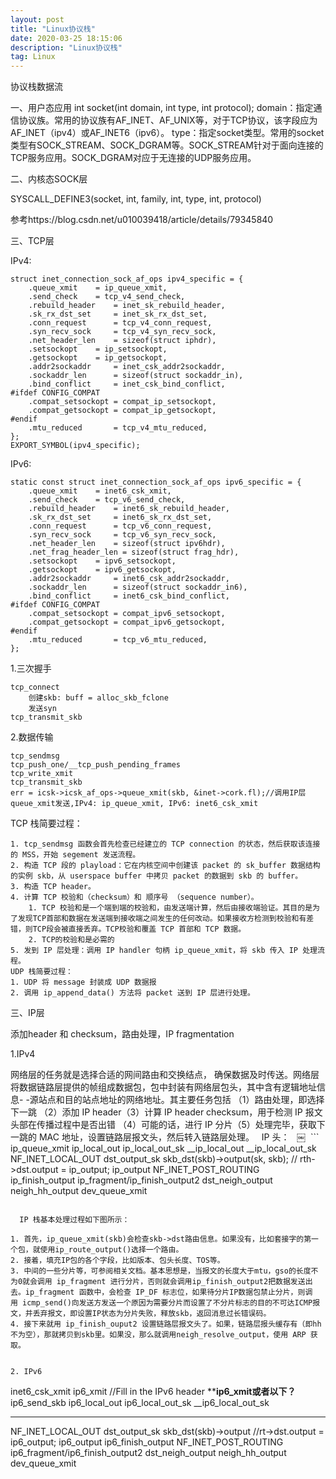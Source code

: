 ```yaml
---
layout: post
title: "Linux协议栈"
date: 2020-03-25 18:15:06 
description: "Linux协议栈"
tag: Linux
---
```



协议栈数据流

一、用户态应用
int socket(int domain, int type, int protocol);
domain：指定通信协议族。常用的协议族有AF_INET、AF_UNIX等，对于TCP协议，该字段应为AF_INET（ipv4）或AF_INET6（ipv6）。
type：指定socket类型。常用的socket类型有SOCK_STREAM、SOCK_DGRAM等。SOCK_STREAM针对于面向连接的TCP服务应用。SOCK_DGRAM对应于无连接的UDP服务应用。


二、内核态SOCK层

SYSCALL_DEFINE3(socket, int, family, int, type, int, protocol)

参考https://blog.csdn.net/u010039418/article/details/79345840



三、TCP层

IPv4:
```
struct inet_connection_sock_af_ops ipv4_specific = {
	.queue_xmit	   = ip_queue_xmit,
	.send_check	   = tcp_v4_send_check,
	.rebuild_header	   = inet_sk_rebuild_header,
	.sk_rx_dst_set	   = inet_sk_rx_dst_set,
	.conn_request	   = tcp_v4_conn_request,
	.syn_recv_sock	   = tcp_v4_syn_recv_sock,
	.net_header_len	   = sizeof(struct iphdr),
	.setsockopt	   = ip_setsockopt,
	.getsockopt	   = ip_getsockopt,
	.addr2sockaddr	   = inet_csk_addr2sockaddr,
	.sockaddr_len	   = sizeof(struct sockaddr_in),
	.bind_conflict	   = inet_csk_bind_conflict,
#ifdef CONFIG_COMPAT
	.compat_setsockopt = compat_ip_setsockopt,
	.compat_getsockopt = compat_ip_getsockopt,
#endif
	.mtu_reduced	   = tcp_v4_mtu_reduced,
};
EXPORT_SYMBOL(ipv4_specific);
```

IPv6:
```
static const struct inet_connection_sock_af_ops ipv6_specific = {
	.queue_xmit	   = inet6_csk_xmit,
	.send_check	   = tcp_v6_send_check,
	.rebuild_header	   = inet6_sk_rebuild_header,
	.sk_rx_dst_set	   = inet6_sk_rx_dst_set,
	.conn_request	   = tcp_v6_conn_request,
	.syn_recv_sock	   = tcp_v6_syn_recv_sock,
	.net_header_len	   = sizeof(struct ipv6hdr),
	.net_frag_header_len = sizeof(struct frag_hdr),
	.setsockopt	   = ipv6_setsockopt,
	.getsockopt	   = ipv6_getsockopt,
	.addr2sockaddr	   = inet6_csk_addr2sockaddr,
	.sockaddr_len	   = sizeof(struct sockaddr_in6),
	.bind_conflict	   = inet6_csk_bind_conflict,
#ifdef CONFIG_COMPAT
	.compat_setsockopt = compat_ipv6_setsockopt,
	.compat_getsockopt = compat_ipv6_getsockopt,
#endif
	.mtu_reduced	   = tcp_v6_mtu_reduced,
};
```

1.三次握手
```
tcp_connect
    创建skb: buff = alloc_skb_fclone
    发送syn
tcp_transmit_skb
```

2.数据传输

```
tcp_sendmsg
tcp_push_one/__tcp_push_pending_frames
tcp_write_xmit
tcp_transmit_skb
err = icsk->icsk_af_ops->queue_xmit(skb, &inet->cork.fl);//调用IP层queue_xmit发送,IPv4: ip_queue_xmit, IPv6: inet6_csk_xmit
```

TCP 栈简要过程：

```
1. tcp_sendmsg 函数会首先检查已经建立的 TCP connection 的状态，然后获取该连接的 MSS，开始 segement 发送流程。
2. 构造 TCP 段的 playload：它在内核空间中创建该 packet 的 sk_buffer 数据结构的实例 skb，从 userspace buffer 中拷贝 packet 的数据到 skb 的 buffer。
3. 构造 TCP header。
4. 计算 TCP 校验和（checksum）和 顺序号 （sequence number）。
    1. TCP 校验和是一个端到端的校验和，由发送端计算，然后由接收端验证。其目的是为了发现TCP首部和数据在发送端到接收端之间发生的任何改动。如果接收方检测到校验和有差错，则TCP段会被直接丢弃。TCP校验和覆盖 TCP 首部和 TCP 数据。
    2. TCP的校验和是必需的
5. 发到 IP 层处理：调用 IP handler 句柄 ip_queue_xmit，将 skb 传入 IP 处理流程。
UDP 栈简要过程：
1. UDP 将 message 封装成 UDP 数据报
2. 调用 ip_append_data() 方法将 packet 送到 IP 层进行处理。
```

三、IP层

添加header 和 checksum，路由处理，IP fragmentation

1.IPv4

网络层的任务就是选择合适的网间路由和交换结点， 确保数据及时传送。网络层将数据链路层提供的帧组成数据包，包中封装有网络层包头，其中含有逻辑地址信息- -源站点和目的站点地址的网络地址。其主要任务包括 （1）路由处理，即选择下一跳 （2）添加 IP header（3）计算 IP header checksum，用于检测 IP 报文头部在传播过程中是否出错 （4）可能的话，进行 IP 分片（5）处理完毕，获取下一跳的 MAC 地址，设置链路层报文头，然后转入链路层处理。
  IP 头：
 
￼
 ```
ip_queue_xmit
ip_local_out
ip_local_out_sk
__ip_local_out
__ip_local_out_sk
NF_INET_LOCAL_OUT
dst_output_sk
skb_dst(skb)->output(sk, skb); // rth->dst.output = ip_output;
ip_output
NF_INET_POST_ROUTING
ip_finish_output
ip_fragment/ip_finish_output2
dst_neigh_output
neigh_hh_output
dev_queue_xmit
```

  IP 栈基本处理过程如下图所示：
￼
1. 首先，ip_queue_xmit(skb)会检查skb->dst路由信息。如果没有，比如套接字的第一个包，就使用ip_route_output()选择一个路由。
2. 接着，填充IP包的各个字段，比如版本、包头长度、TOS等。
3. 中间的一些分片等，可参阅相关文档。基本思想是，当报文的长度大于mtu，gso的长度不为0就会调用 ip_fragment 进行分片，否则就会调用ip_finish_output2把数据发送出去。ip_fragment 函数中，会检查 IP_DF 标志位，如果待分片IP数据包禁止分片，则调用 icmp_send()向发送方发送一个原因为需要分片而设置了不分片标志的目的不可达ICMP报文，并丢弃报文，即设置IP状态为分片失败，释放skb，返回消息过长错误码。 
4. 接下来就用 ip_finish_ouput2 设置链路层报文头了。如果，链路层报头缓存有（即hh不为空），那就拷贝到skb里。如果没，那么就调用neigh_resolve_output，使用 ARP 获取。


2. IPv6
```
inet6_csk_xmit
ip6_xmit //Fill in the IPv6 header
********ip6_xmit或者以下？******
    ip6_send_skb
    ip6_local_out
    ip6_local_out_sk
    __ip6_local_out_sk 
***
NF_INET_LOCAL_OUT
dst_output_sk
skb_dst(skb)->output  //rt->dst.output = ip6_output;
ip6_output
ip6_finish_output
NF_INET_POST_ROUTING
ip6_fragment/ip6_finish_output2
dst_neigh_output
neigh_hh_output
dev_queue_xmit
```
